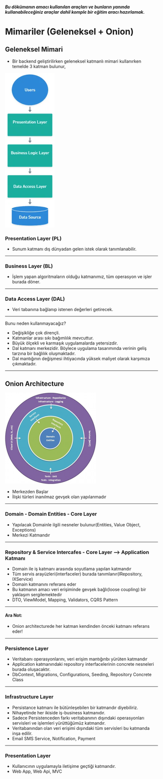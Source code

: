 ##### Bu dökümanın amacı kullanılan araçları ve bunların yanında kullanabileceğiniz araçlar dahil komple bir eğitim aracı hazırlamak.

# Mimariler (Geleneksel + Onion)
## Geleneksel Mimari
- Bir backend geliştirilirken geleneksel katmanlı mimari kullanırken temelde 3 katman bulunur,

![alt text](ReadmeResources/image.png)
### Presentation Layer (PL)
- Sunum katmanı dış dünyadan gelen istek olarak tanımlanabilir.
---
### Business Layer (BL)
- İşlem yapan algoritmaların olduğu katmanımız, tüm operasyon ve işler burada döner.
---
### Data Access Layer (DAL)
- Veri tabanına bağlanıp istenen değerleri getirecek.
---
 Bunu neden kullanmayacağız? 
- Değişikliğe çok dirençli.
- Katmanlar arası sıkı bağımlılık mevcuttur.
- Büyük ölçekli ve karmaşık uygulamalarda yetersizdir.
- Dal katmanı merkezidir. Böylece uygulama tasarımında verinin geliş tarzına bir bağlılık oluşmaktadır.
- Dal mantığının değişmesi ihtiyacında yüksek maliyet olarak karşımıza çıkmaktadır.
---
## Onion Architecture

![alt text](ReadmeResources/Nedir-Bu-Onion-Architecture-300x300.png)

- Merkezden Başlar
- İlişki türleri inanılmaz gevşek olan yapılanmadır
---
### Domain - Domain Entities - Core Layer
- Yapılacak Domainle ilgili nesneler bulunur(Entities, Value Object, Exceptions)
- Merkezi Katmandır
---
### Repository & Service Intercafes - Core Layer --> Application Katmanı
- Domain ile iş katmanı arasında soyutlama yapılan katmandır
- Tüm servis arayüzleri(interfaceler) burada tanımlanır(IRepository, IXService)
- Domain katmanını referans eder
- Bu katmanın amacı veri erişiminde gevşek bağlı(loose coupling) bir yaklaşım sergilemektedir
- DTO, ViewModel, Mapping, Validators, CQRS Pattern
---
#### Ara Not:
- Onion architecturede her katman kendinden önceki katmanı referans eder!
---
### Persistence Layer
- Veritabanı operasyonlarını, veri erişim mantığınbı yürüten katmandır
- Application katmanındaki repository interfacelerinin concrete nesneleri burada oluşacaktır.
- DbContext, Migrations, Configurations, Seeding, Repository Concrete Class
---
### Infrastructure Layer 
- Persistance katmanı ile bütünleşebilen bir katmandır diyebiliriz. 
- Nihayetinde her ikiside iş-business katmanıdır.
- Sadece Persistenceden farkı veritabanının dışındaki operasyonları servisleri ve işlemleri  yürüttüğümüz katmandır.
- Veritabanından olan veri erişimi dışındaki tüm servisleri bu katmanda inşa edilir.
- Email SMS Service, Notification, Payment 
---
### Presentation Layer
- Kullanıcının uygulamayla iletişime geçtiği katmandır.
- Web App, Web Api, MVC

